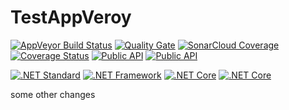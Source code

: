 # TestAppVeroy

[![AppVeyor Build Status](https://ci.appveyor.com/api/projects/status/github/KeRNeLith/TestAppVeroy?branch=master&svg=true)](https://ci.appveyor.com/project/KeRNeLith/TestAppVeroy)
[![Quality Gate](https://sonarcloud.io/api/project_badges/measure?project=tests_project&metric=alert_status)](https://sonarcloud.io/dashboard?id=tests_project)
[![SonarCloud Coverage](https://sonarcloud.io/api/project_badges/measure?project=tests_project&metric=coverage)](https://sonarcloud.io/component_measures/metric/coverage/list?id=tests_project)
[![Coverage Status](https://coveralls.io/repos/github/KeRNeLith/TestAppVeroy/badge.svg?branch=master)](https://coveralls.io/github/KeRNeLith/TestAppVeroy?branch=master)
[![Public API](https://sonarcloud.io/api/project_badges/measure?project=tests_project&metric=public_documented_api_density)](https://sonarcloud.io/component_measures/metric/public_documented_api_density/list?id=tests_project)
[![Public API](https://sonarcloud.io/api/badges/gate?key=tests_project&metric=public_documented_api_density)](https://sonarcloud.io/component_measures/metric/public_documented_api_density/list?id=tests_project)

[![.NET Standard](https://img.shields.io/badge/.NET%20Standard-%3E%3D%201.3-blue.svg)](#)
[![.NET Framework](https://img.shields.io/badge/.NET%20Framework-%3E%3D%204.0-red.svg)](#)
[![.NET Core](https://img.shields.io/badge/.NET%20Core-%3E%3D%202.0-blue.svg)](#)
[![.NET Core](https://img.shields.io/badge/.NET%20Core-%3E%3D%202.0-green.svg)](#)

some other changes
